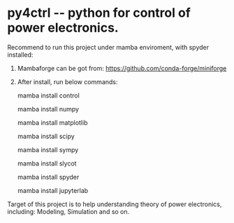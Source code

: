 # py4ctrl -- python for control of power electronics.

Recommend to run this project under mamba enviroment, with spyder installed:

1. Mambaforge can be got from:
    https://github.com/conda-forge/miniforge
    
2. After install, run below commands:

	mamba install control
	
	mamba install numpy
	
	mamba install matplotlib
	
	mamba install scipy
	
	mamba install sympy
	
	mamba install slycot
	
	mamba install spyder
	
	mamba install jupyterlab
	


Target of this project is to help understanding theory of power electronics, including: Modeling, Simulation and so on.
